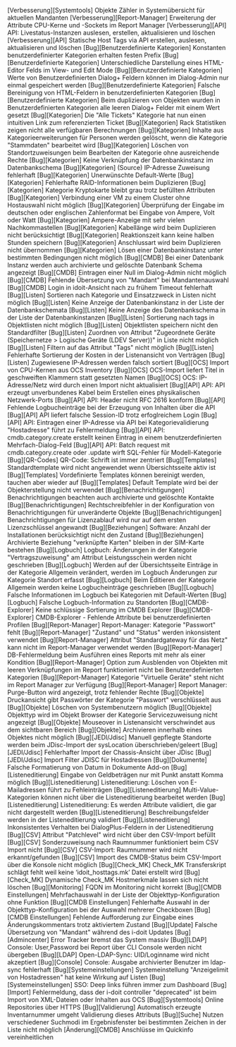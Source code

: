 [Verbesserung][Systemtools]              Objekte Zähler in Systemübersicht für aktuellen Mandanten 
[Verbesserung][Report-Manager]           Erweiterung der Attribute CPU-Kerne und -Sockets im Report Manager 
[Verbesserung][API]                      API: Livestatus-Instanzen auslesen, erstellen, aktualisieren und löschen 
[Verbesserung][API]                      Statische Host Tags via API erstellen, auslesen, aktualisieren und löschen 
[Bug][Benutzerdefinierte Kategorien]     Konstanten benutzerdefinierter Kategorien erhalten festen Prefix 
[Bug][Benutzerdefinierte Kategorien]     Unterschiedliche Darstellung eines HTML-Editor Felds im View- und Edit Mode 
[Bug][Benutzerdefinierte Kategorien]     Werte von Benutzerdefinierten Dialog+ Feldern können im Dialog-Admin nur einmal gespeichert werden 
[Bug][Benutzerdefinierte Kategorien]     Falsche Bereinigung von HTML-Feldern in benutzerdefinierten Kategorien 
[Bug][Benutzerdefinierte Kategorien]     Beim duplizieren von Objekten wurden in Benutzerdefinierten Kategorien alle leeren Dialog+ Felder mit einem Wert gesetzt 
[Bug][Kategorien]                        Die "Alle Tickets" Kategorie hat nun einen intuitiven Link zum referenzierten Ticket 
[Bug][Kategorien]                        Rack Statistiken zeigen nicht alle verfügbaren Berechnungen 
[Bug][Kategorien]                        Inhalte aus Kategorieerweiterungen für Personen werden gelöscht, wenn die Kategorie "Stammdaten" bearbeitet wird 
[Bug][Kategorien]                        Löschen von Standortzuweisungen beim Bearbeiten der Kategorie ohne ausreichende Rechte 
[Bug][Kategorien]                        Keine Verknüpfung der Datenbankinstanz im Datenbankschema 
[Bug][Kategorien]                        (Source) IP-Adresse Zuweisung fehlerhaft 
[Bug][Kategorien]                        Unerwünschte Default-Werte 
[Bug][Kategorien]                        Fehlerhafte RAID-Informationen beim Duplizieren 
[Bug][Kategorien]                        Kategorie Kryptokarte bleibt grau trotz befüllten Attributen 
[Bug][Kategorien]                        Verbindung einer VM zu einem Cluster ohne Hostauswahl nicht möglich 
[Bug][Kategorien]                        Überprüfung der Eingabe im deutschen oder englischen Zahlenformat bei Eingabe von Ampere, Volt oder Watt 
[Bug][Kategorien]                        Ampere-Anzeige mit sehr vielen Nachkommastellen 
[Bug][Kategorien]                        Kabellänge wird beim Duplizieren nicht berücksichtigt 
[Bug][Kategorien]                        Reaktionszeit kann keine halben Stunden speichern 
[Bug][Kategorien]                        Anschlussart wird beim Duplizieren nicht übernommen 
[Bug][Kategorien]                        Lösen einer Datenbankinstanz unter bestimmten Bedingungen nicht möglich 
[Bug][CMDB]                              Bei einer Datenbank Instanz werden auch archivierte und gelöschte Datenbank Schema angezeigt 
[Bug][CMDB]                              Eintragen einer Null im Dialog-Admin nicht möglich 
[Bug][CMDB]                              Fehlende Übersetzung von "Mandant" bei Mandantenauswahl 
[Bug][CMDB]                              Login in idoit-Ansicht nach zu frühem Timeout fehlerhaft 
[Bug][Listen]                            Sortieren nach Kategorie und Einsatzzweck in Listen nicht möglich 
[Bug][Listen]                            Keine Anzeige der Datenbankinstanz in der Liste der Datenbankschemata 
[Bug][Listen]                            Keine Anzeige des Datenbankschema in der Liste der Datenbankinstanzen 
[Bug][Listen]                            Sortierung nach tags in Objektlisten nicht möglich 
[Bug][Listen]                            Objektlisten speichern nicht den Standardfilter 
[Bug][Listen]                            Zuordnen von Attribut "Zugeordnete Geräte (Speichernetze > Logische Geräte (LDEV Server))" in Liste nicht möglich 
[Bug][Listen]                            Filtern auf das Attribut "Tags" nicht möglich 
[Bug][Listen]                            Fehlerhafte Sortierung der Kosten in der Listenansicht von Verträgen 
[Bug][Listen]                            Zugewiesene IP-Adressen werden falsch sortiert 
[Bug][OCS]                               Import von CPU-Kernen aus OCS Inventory 
[Bug][OCS]                               OCS-Import liefert Titel in geschweiften Klammern statt gesetzten Namen 
[Bug][OCS]                               OCS: IP-Adresse/Netz wird durch einen Import nicht aktualisiert 
[Bug][API]                               API: API erzeugt unverbundenes Kabel beim Erstellen eines physikalischen Netzwerk-Ports 
[Bug][API]                               API: Header nicht RFC 2616 konform 
[Bug][API]                               Fehlende Logbucheinträge bei der Erzeugung von Inhalten über die API 
[Bug][API]                               API liefert falsche Session-ID trotz erfoglreichem Login 
[Bug][API]                               API: Eintragen einer IP-Adresse via API bei Kategorievalidierung "Hostadresse" führt zu Fehlermeldung 
[Bug][API]                               API: cmdb.category.create erstellt keinen Eintrag in einem benutzerdefinierten Mehrfach-Dialog-Feld 
[Bug][API]                               API: Batch request mit cmdb.category.create oder .update wirft SQL-Fehler für Modell-Kategorie 
[Bug][QR-Codes]                          QR-Code: Schrift ist immer zentriert 
[Bug][Templates]                         Standardtemplate wird nicht angewendet wenn Übersichtsseite aktiv ist 
[Bug][Templates]                         Vordefinierte Templates können bereinigt werden, tauchen aber wieder auf 
[Bug][Templates]                         Default Template wird bei der Objekterstellung nicht verwendet 
[Bug][Benachrichtigungen]                Benachrichtigungen beachten auch archivierte und gelöschte Kontakte 
[Bug][Benachrichtigungen]                Rechtschreibfehler in der Konfiguration von Benachrichtigungen für unveränderte Objekte 
[Bug][Benachrichtigungen]                Benachrichtigungen für Lizenzablauf wird nur auf dem ersten Lizenzschlüssel angewandt 
[Bug][Beziehungen]                       Software: Anzahl der Installationen berücksichtigt nicht den Zustand 
[Bug][Beziehungen]                       Archivierte Beziehung "verknüpfte Karten" bleiben in der SIM-Karte bestehen 
[Bug][Logbuch]                           Logbuch: Änderungen in der Kategorie "Vertragszuweisung" am Attribut Leistungsschein werden nicht geschrieben 
[Bug][Logbuch]                           Werden auf der Übersichtsseite Einträge in der Kategorie Allgemein verändert, werden im Logbuch Änderungen zur Kategorie Standort erfasst 
[Bug][Logbuch]                           Beim Editieren der Kategorie Allgemein werden keine Logbucheinträge geschrieben 
[Bug][Logbuch]                           Falsche Informationen im Logbuch bei Kategorien mit Default-Werten 
[Bug][Logbuch]                           Falsche Logbuch-Information zu Standorten 
[Bug][CMDB-Explorer]                     Keine schlüssige Sortierung im CMDB Explorer 
[Bug][CMDB-Explorer]                     CMDB-Explorer - Fehlende Attribute bei benutzerdefinierten Profilen 
[Bug][Report-Manager]                    Report-Manager: Kategorie "Passwort" fehlt 
[Bug][Report-Manager]                    "Zustand" und "Status" werden inkonsistent verwendet 
[Bug][Report-Manager]                    Attribut "Standardgateway für das Netz" kann nicht im Report-Manager verwendet werden 
[Bug][Report-Manager]                    DB-Fehlermeldung beim Ausführen eines Reports mit mehr als einer Kondition 
[Bug][Report-Manager]                    Option zum Ausblenden von Objekten mit leeren Verknüpfungen im Report funktioniert nicht bei Benutzerdefinierten Kategorien 
[Bug][Report-Manager]                    Kategorie "Virtuelle Geräte" steht nicht im Report Manager zur Verfügung 
[Bug][Report-Manager]                    Report Manager: Purge-Button wird angezeigt, trotz fehlender Rechte 
[Bug][Objekte]                           Druckansicht gibt Passwörter der Kategorie "Passwort" verschlüsselt aus 
[Bug][Objekte]                           Löschen von Systembenutzern möglich 
[Bug][Objekte]                           Objekttyp wird im Objekt Browser der Kategorie Servicezuweisung nicht angezeigt 
[Bug][Objekte]                           Mouseover in Listenansicht verschwindet aus dem sichtbaren Bereich 
[Bug][Objekte]                           Archivieren innerhalb eines Objektes nicht möglich 
[Bug][JEDI/Jdisc]                        Manuell gepflegte Standorte werden beim JDisc-Import der sysLocation überschrieben/geleert 
[Bug][JEDI/Jdisc]                        Fehlerhafter Import der Chassis-Ansicht über JDisc 
[Bug][JEDI/Jdisc]                        Import Filter JDISC für Hostadressen 
[Bug][Dokumente]                         Falsche Formatierung von Datum in Dokumente Add-on 
[Bug][Listeneditierung]                  Eingabe von Geldbeträgen nur mit Punkt anstatt Komma möglich 
[Bug][Listeneditierung]                  Listeneditierung: Löschen von E-Mailadressen führt zu Fehleinträgen 
[Bug][Listeneditierung]                  Multi-Value-Kategorien können nicht über die Listeneditierung bearbeitet werden 
[Bug][Listeneditierung]                  Listeneditierung: Es werden Attribute validiert, die gar nicht dargestellt werden 
[Bug][Listeneditierung]                  Beschreibungsfelder werden in der Listeneditierung validiert 
[Bug][Listeneditierung]                  Inkonsistentes Verhalten bei DialogPlus-Feldern in der Listeneditierung 
[Bug][CSV]                               Attribut "Patchlevel" wird nicht über den CSV-Import befüllt 
[Bug][CSV]                               Sonderzuweisung nach Raumnummer funktioniert beim CSV Import nicht 
[Bug][CSV]                               CSV-Import: Raumnummer wird nicht erkannt/gefunden 
[Bug][CSV]                               Import des CMDB-Status beim CSV-Import über die Konsole nicht möglich 
[Bug][Check_MK]                          Check_MK Transferskript schlägt fehlt weil keine ‘idoit_hosttags.mk’ Datei erstellt wird 
[Bug][Check_MK]                          Dynamische Check_MK Hostmerkmale lassen sich nicht löschen 
[Bug][Monitoring]                        FQDN im Monitoring nicht korrekt 
[Bug][CMDB Einstellungen]                Mehrfachauswahl in der Liste der Objekttyp-Konfiguration ohne Funktion 
[Bug][CMDB Einstellungen]                Fehlerhafte Auswahl in der Objekttyp-Konfiguration bei der Auswahl mehrerer Checkboxen 
[Bug][CMDB Einstellungen]                Fehlende Aufforderung zur Eingabe eines Änderungskommentars trotz aktiviertem Zustand 
[Bug][Update]                            Falsche Übersetzung von "Mandant" während des i-doit Updates 
[Bug][Admincenter]                       Error Tracker bremst das System massiv 
[Bug][LDAP]                              Console: User,Password bei Report über CLI Console werden nicht übergeben 
[Bug][LDAP]                              Open-LDAP-Sync: UID/Loginname wird nicht akzeptiert 
[Bug][Console]                           Console: Ausgabe archivierter Benutzer im ldap-sync fehlerhaft 
[Bug][Systemeinstellungen]               Systemeinstellung "Anzeigelimit von Hostadressen" hat keine Wirkung auf Listen 
[Bug][Systemeinstellungen]               SSO: Deep links führen immer zum Dashboard 
[Bug][Import]                            Fehlermeldung, dass der i-doit controller "deprecated" ist beim Import von XML-Dateien oder Inhalten aus OCS 
[Bug][Systemtools]                       Online Repositories über HTTPS 
[Bug][Validierung]                       Automatisch erzeugte Inventarnummer umgeht Validierung dieses Attributs 
[Bug][Suche]                             Nutzen verschiedener Suchmodi im Ergebnisfenster bei bestimmten Zeichen in der Liste nicht möglich 
[Änderung][CMDB]                         Anschlüsse im Quickinfo vereinheitlichen
